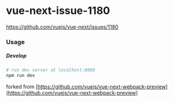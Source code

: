 # vue-next-issue-1180
https://github.com/vuejs/vue-next/issues/1180

### Usage
##### Develop
```sh
# run dev server at localhost:8080
npm run dev
```

forked from [https://github.com/vuejs/vue-next-webpack-preview](https://github.com/vuejs/vue-next-webpack-preview)

